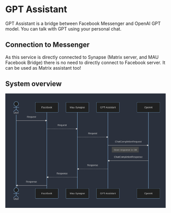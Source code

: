 # GPT Assistant
GPT Assistant is a bridge between Facebook Messenger and OpenAI GPT model. 
You can talk with GPT using your personal chat. 

## Connection to Messenger
As this service is directly connected to Synapse (Matrix server, and MAU Facebook Bridge) there is no need to directly connect to Facebook server. 
It can be used as Matrix assistant too!

## System overview
![System overview chart](docs/flow-chart.png)